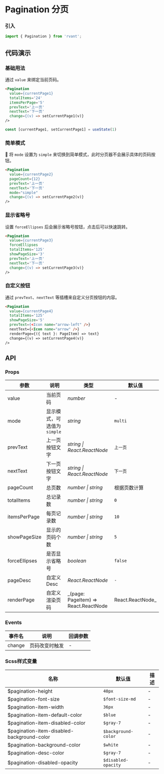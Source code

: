 # Pagination 分页

### 引入

```js
import { Pagination } from 'rvant';
```

## 代码演示

### 基础用法

通过 `value` 来绑定当前页码。

```html
<Pagination
  value={currentPage1}
  totalItems='24'
  itemsPerPage='5'
  prevText='上一页'
  nextText='下一页'
  change={(v) => setCurrentPage1(v)}
/>
```

```js
const [currentPage1, setCurrentPage1] = useState(1)
```

### 简单模式

 将 `mode` 设置为 `simple` 来切换到简单模式，此时分页器不会展示具体的页码按钮。

```html
<Pagination
  value={currentPage2}
  pageCount={12}
  prevText='上一页'
  nextText='下一页'
  mode="simple"
  change={(v) => setCurrentPage2(v)}
/>
```

### 显示省略号

设置 `forceEllipses` 后会展示省略号按钮，点击后可以快速跳转。

```html
<Pagination
  value={currentPage3}
  forceEllipses
  totalItems='125'
  showPageSize='3'
  prevText='上一页'
  nextText='下一页'
  change={(v) => setCurrentPage3(v)}
/>
```

### 自定义按钮

通过 `prevText`、`nextText` 等插槽来自定义分页按钮的内容。

```html
<Pagination
  value={currentPage4}
  totalItems='125'
  showPageSize='5'
  prevText={<Icon name="arrow-left" />}
  nextText={<Icon name="arrow" />}
  renderPage={({ text }: PageItem) => text}
  change={(v) => setCurrentPage4(v)}
/>
```

## API

### Props

| 参数 | 说明 | 类型 | 默认值 |
| --- | --- | --- | --- |
| value | 当前页码 | _number_ | - |
| mode | 显示模式，可选值为 `simple` | _string_ | `multi` |
| prevText | 上一页按钮文字 | _string \| React.ReactNode_ | `上一页` |
| nextText | 下一页按钮文字 | _string \| React.ReactNode_ | `下一页` |
| pageCount | 总页数 | _number \| string_ | 根据页数计算 |
| totalItems | 总记录数 | _number \| string_ | `0` |
| itemsPerPage | 每页记录数 | _number \| string_ | `10` |
| showPageSize | 显示的页码个数 | _number \| string_ | `5` |
| forceEllipses | 是否显示省略号 | _boolean_ | `false` |
| pageDesc | 自定义Desc | _React.ReactNode_ | `-` |
| renderPage | 自定义渲染页码 | _(page: PageItem) => React.ReactNode | React.ReactNode_ | `-` |

### Events

| 事件名 | 说明           | 回调参数 |
| ------ | -------------- | -------- |
| change | 页码改变时触发 | -        |

### Scss样式变量

| 名称                                       | 默认值              | 描述 |
| ------------------------------------------ | ------------------- | ---- |
| $pagination-height                         | `40px`              | -    |
| $pagination-font-size                      | `$font-size-md`     | -    |
| $pagination-item-width                     | `36px`              | -    |
| $pagination-item-default-color             | `$blue`             | -    |
| $pagination-item-disabled-color            | `$gray-7`           | -    |
| $pagination-item-disabled-background-color | `$background-color` | -    |
| $pagination-background-color               | `$white`            | -    |
| $pagination-desc-color                     | `$gray-7`           | -    |
| $pagination-disabled-opacity               | `$disabled-opacity` | -    |
